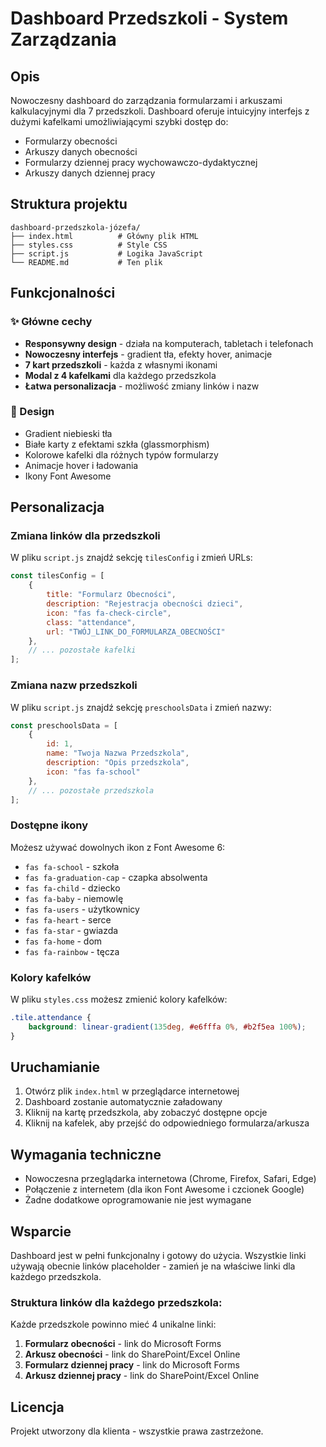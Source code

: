 # Dashboard Przedszkoli - System Zarządzania

## Opis

Nowoczesny dashboard do zarządzania formularzami i arkuszami kalkulacyjnymi dla 7 przedszkoli. Dashboard oferuje intuicyjny interfejs z dużymi kafelkami umożliwiającymi szybki dostęp do:

- Formularzy obecności
- Arkuszy danych obecności  
- Formularzy dziennej pracy wychowawczo-dydaktycznej
- Arkuszy danych dziennej pracy

## Struktura projektu

```
dashboard-przedszkola-józefa/
├── index.html          # Główny plik HTML
├── styles.css          # Style CSS
├── script.js           # Logika JavaScript
└── README.md           # Ten plik
```

## Funkcjonalności

### ✨ Główne cechy
- **Responsywny design** - działa na komputerach, tabletach i telefonach
- **Nowoczesny interfejs** - gradient tła, efekty hover, animacje
- **7 kart przedszkoli** - każda z własnymi ikonami
- **Modal z 4 kafelkami** dla każdego przedszkola
- **Łatwa personalizacja** - możliwość zmiany linków i nazw

### 🎨 Design
- Gradient niebieski tła
- Białe karty z efektami szkła (glassmorphism)
- Kolorowe kafelki dla różnych typów formularzy
- Animacje hover i ładowania
- Ikony Font Awesome

## Personalizacja

### Zmiana linków dla przedszkoli

W pliku `script.js` znajdź sekcję `tilesConfig` i zmień URLs:

```javascript
const tilesConfig = [
    {
        title: "Formularz Obecności",
        description: "Rejestracja obecności dzieci",
        icon: "fas fa-check-circle",
        class: "attendance",
        url: "TWÓJ_LINK_DO_FORMULARZA_OBECNOŚCI"
    },
    // ... pozostałe kafelki
];
```

### Zmiana nazw przedszkoli

W pliku `script.js` znajdź sekcję `preschoolsData` i zmień nazwy:

```javascript
const preschoolsData = [
    {
        id: 1,
        name: "Twoja Nazwa Przedszkola",
        description: "Opis przedszkola",
        icon: "fas fa-school"
    },
    // ... pozostałe przedszkola
];
```

### Dostępne ikony

Możesz używać dowolnych ikon z Font Awesome 6:
- `fas fa-school` - szkoła
- `fas fa-graduation-cap` - czapka absolwenta  
- `fas fa-child` - dziecko
- `fas fa-baby` - niemowlę
- `fas fa-users` - użytkownicy
- `fas fa-heart` - serce
- `fas fa-star` - gwiazda
- `fas fa-home` - dom
- `fas fa-rainbow` - tęcza

### Kolory kafelków

W pliku `styles.css` możesz zmienić kolory kafelków:

```css
.tile.attendance {
    background: linear-gradient(135deg, #e6fffa 0%, #b2f5ea 100%);
}
```

## Uruchamianie

1. Otwórz plik `index.html` w przeglądarce internetowej
2. Dashboard zostanie automatycznie załadowany
3. Kliknij na kartę przedszkola, aby zobaczyć dostępne opcje
4. Kliknij na kafelek, aby przejść do odpowiedniego formularza/arkusza

## Wymagania techniczne

- Nowoczesna przeglądarka internetowa (Chrome, Firefox, Safari, Edge)
- Połączenie z internetem (dla ikon Font Awesome i czcionek Google)
- Żadne dodatkowe oprogramowanie nie jest wymagane

## Wsparcie

Dashboard jest w pełni funkcjonalny i gotowy do użycia. Wszystkie linki używają obecnie linków placeholder - zamień je na właściwe linki dla każdego przedszkola.

### Struktura linków dla każdego przedszkola:

Każde przedszkole powinno mieć 4 unikalne linki:
1. **Formularz obecności** - link do Microsoft Forms
2. **Arkusz obecności** - link do SharePoint/Excel Online  
3. **Formularz dziennej pracy** - link do Microsoft Forms
4. **Arkusz dziennej pracy** - link do SharePoint/Excel Online

## Licencja

Projekt utworzony dla klienta - wszystkie prawa zastrzeżone.
